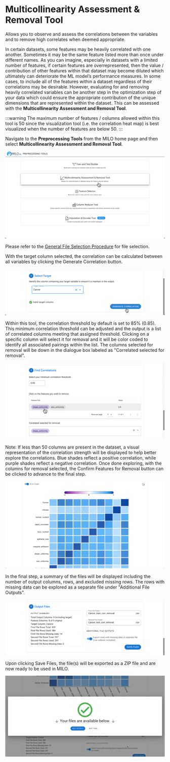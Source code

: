 # Multicollinearity Assessment & Removal Tool

Allows you to observe and assess the correlations between the variables and to remove high correlates when deemed appropriate.

In certain datasets, some features may be heavily correlated with one another. Sometimes it may be the same feature listed
more than once under different names. As you can imagine, especially in datasets with a limited number of features, if certain
features are overrepresented, then the value / contribution of other features within that dataset may become diluted which
ultimately can deteriorate the ML model’s performance measures. In some cases, to include all of the features within a dataset
regardless of their correlations may be desirable. However, evaluating for and removing heavily correlated variables can be
another step in the optimization step of your data which could ensure the appropriate contribution of the unique dimensions
that are represented within the dataset. This can be assessed with the **Multicollinearity Assessment and Removal Tool**.

:::warning
The maximum number of features / columns allowed within this tool is 50 since the visualization tool (i.e. the correlation
heat map) is best visualized when the number of features are below 50.
:::

Navigate to the **Preprocessing Tools** from the MILO home page and then select **Multicollinearity Assessment and Removal Tool**.

![Multicollinearity Tool](./images/colinearity_screenshot_01.png)

Please refer to the [General File Selection Procedure](./general.md) for file selection.

With the target column selected, the correlation can be calculated between all variables by clicking the Generate Correlation
button.

![Target Column](./images/colinearity_screenshot_07.png)

Within this tool, the correlation threshold by default is set to 85% (0.85). This minimum correlation threshold can be adjusted
and the output is a list of correlated columns meeting that assigned threshold. Clicking on a specific column will select it
for removal and it will be color coded to identify all associated pairings within the list. The columns selected for removal
will be down in the dialogue box labeled as "Correlated selected for removal".

![Find Correlations](./images/colinearity_screenshot_08.png)

Note: If less than 50 columns are present in the dataset, a visual representation of the correlation strength will be displayed to help better 
explore the correlations. Blue shades reflect a positive correlation, while purple shades reflect a negative correlation. 
Once done exploring, with the columns for removal selected, the Confirm Features for Removal
button can be clicked to advance to the final step.

![Heatmap](./images/colinearity_screenshot_09.png)

In the final step, a summary of the files will be displayed including the number of output columns, rows, and excluded
missing rows. The rows with missing data can be explored as a separate file under "Additional File Outputs".

![Output Files](./images/colinearity_screenshot_10.png)

Upon clicking Save Files, the file(s) will be exported as a ZIP file and are now ready to be used in MILO.

![Download Files](./images/colinearity_screenshot_11.png)
